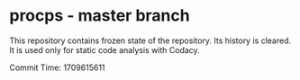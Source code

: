 # procps - master branch

This repository contains frozen state of the repository.
Its history is cleared. It is used only for static code
analysis with Codacy.

Commit Time: 1709615611
